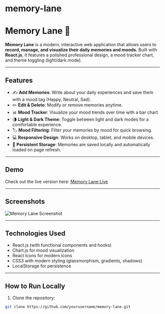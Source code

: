 # memory-lane
# Memory Lane 🌈

**Memory Lane** is a modern, interactive web application that allows users to **record, manage, and visualize their daily memories and moods**. Built with **React.js**, it features a polished professional design, a mood tracker chart, and theme toggling (light/dark mode).

---

## **Features**
- ✍️ **Add Memories**: Write about your daily experiences and save them with a mood tag (Happy, Neutral, Sad).  
- ✏️ **Edit & Delete**: Modify or remove memories anytime.  
- 📊 **Mood Tracker**: Visualize your mood trends over time with a bar chart.  
- 🌗 **Light & Dark Theme**: Toggle between light and dark modes for a comfortable experience.  
- 🏷️ **Mood Filtering**: Filter your memories by mood for quick browsing.  
- 💻 **Responsive Design**: Works on desktop, tablet, and mobile devices.  
- 💾 **Persistent Storage**: Memories are saved locally and automatically loaded on page refresh.  

---

## **Demo**
Check out the live version here: [Memory Lane Live](https://memory-lane.vercel.app)  

---

## **Screenshots**
![Memory Lane Screenshot](link-to-your-screenshot.png)

---

## **Technologies Used**
- React.js (with functional components and hooks)
- Chart.js for mood visualization
- React Icons for modern icons
- CSS3 with modern styling (glassmorphism, gradients, shadows)
- LocalStorage for persistence

---

## **How to Run Locally**
1. Clone the repository:
```bash
git clone https://github.com/yourusername/memory-lane.git
